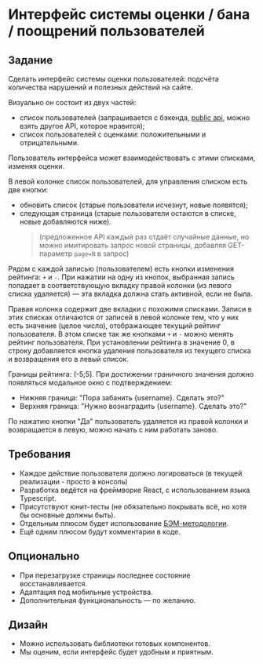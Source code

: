 # Интерфейс системы оценки / бана / поощрений пользователей

## Задание
Сделать интерфейс системы оценки пользователей: подсчёта количества нарушений и полезных действий на сайте.

Визуально он состоит из двух частей:
- список пользователей (запрашивается с бэкенда, [public api](https://random-data-api.com/api/users/random_user?size=3), можно взять другое API, которое нравится);
- список пользователей с оценками: положительными и отрицательными.

Пользователь интерфейса может взаимодействовать с этими списками, изменяя оценки.

В левой колонке список пользователей, для управления списком есть две кнопки:
- обновить список (старые пользователи исчезнут, новые появятся);
- следующая страница (старые пользователи остаются в списке, новые добавляются ниже).
	> (предложенное API каждый раз отдаёт случайные данные, но можно имитировать запрос новой страницы, добавляя GET-параметр `page=N` в запрос)

Рядом с каждой записью (пользователем) есть кнопки изменения рейтинга: `+` и `-`. При нажатии на одну из кнопок, выбранная запись попадает в соответствующую вкладку правой колонки (из левого списка удаляется) — эта вкладка должна стать активной, если не была.

Правая колонка содержит две вкладки с похожими списками. Записи в этих списках отличаются от записей в левой колонке тем, что у них есть значение (целое число), отображающее текущий рейтинг пользователя. В этом списке так же кнопками `+` и `-` можно менять рейтинг пользователя. При установлении рейтинга в значение 0, в строку добавляется кнопка удаления пользователя из текущего списка и возвращения его в левый список.

Границы рейтинга: (-5;5]. При достижении граничного значения должно появляться модальное окно с подтверждением:
- Нижняя граница: "Пора забанить {username}. Сделать это?"
- Верхняя граница: "Нужно вознаградить {username}. Сделать это?"

По нажатию кнопки "Да" пользователь удаляется из правой колонки и возвращается в левую, можно начать с ним работать заново.

## Требования
- Каждое действие пользователя должно логироваться (в текущей реализации - просто в консоль)
- Разработка ведётся на фреймворке React, с использованием языка Typescript.
- Присутствуют юнит-тесты (не обязательно покрывать всё, но хотя бы основные должны быть).
- Отдельным плюсом будет использование [БЭМ-методологии](https://ru.bem.info/methodology/quick-start/).
- Ещё одним плюсом будут комментарии в коде.

## Опционально
- При перезагрузке страницы последнее состояние восстанавливается.
- Адаптация под мобильные устройства.
- Дополнительная функциональность — по желанию.

## Дизайн
- Можно использовать библиотеки готовых компонентов.
- Мы оценим, если интерфейс будет удобным и приятным.
